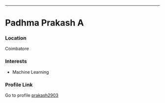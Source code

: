 ---
# Padhma Prakash A

### Location

Coimbatore


### Interests

- Machine Learning


 
### Profile Link

Go to profile [prakash2903](https://github.com/prakash2903/)
